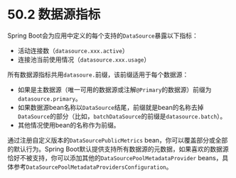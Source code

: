 # 50.2 数据源指标

Spring Boot会为应用中定义的每个支持的`DataSource`暴露以下指标：

* 活动连接数（`datasource.xxx.active`）
* 连接池当前使用情况（`datasource.xxx.usage`）

所有数据源指标共用`datasoure.`前缀，该前缀适用于每个数据源：

* 如果是主数据源（唯一可用的数据源或注解`@Primary`的数据源）前缀为`datasource.primary`。
* 如果数据源bean名称以`DataSource`结尾，前缀就是bean的名称去掉`DataSource`的部分（比如，`batchDataSource`的前缀是`datasource.batch`）。
* 其他情况使用bean的名称作为前缀。

通过注册自定义版本的`DataSourcePublicMetrics` bean，你可以覆盖部分或全部的默认行为。Spring Boot默认提供支持所有数据源的元数据，如果喜欢的数据源恰好不被支持，你可以添加其他的`DataSourcePoolMetadataProvider` beans，具体参考`DataSourcePoolMetadataProvidersConfiguration`。


